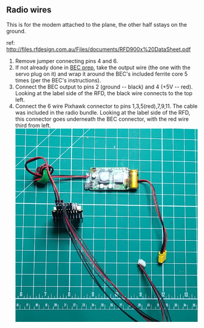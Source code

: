 ## Radio wires
This is for the modem attached to the plane, the other half sstays on the ground.

ref: http://files.rfdesign.com.au/Files/documents/RFD900x%20DataSheet.pdf

1. Remove jumper connecting pins 4 and 6.
1. If not already done in [BEC prep](bec_prep.md), take the output wire (the one with the servo plug on it) and wrap it around the BEC's included ferrite core 5 times (per the BEC's instructions).
1. Connect the BEC output to pins 2 (ground -- black) and 4 (+5V -- red). Looking at the label side of the RFD, the black wire connects to the top left.
1. Connect the 6 wire Pixhawk connector to pins 1,3,5(red),7,9,11. The cable was included in the radio bundle. Looking at the label side of the RFD, this connector goes underneath the BEC connector, with the red wire third from left.
![rfd cables](../images/rfd_cables.jpg)
